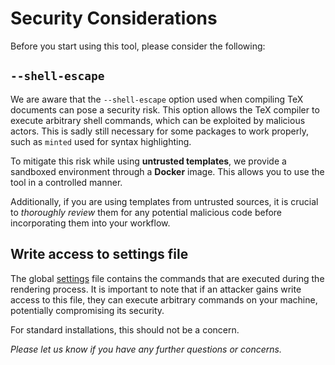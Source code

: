 # Security Considerations

Before you start using this tool, please consider the following:

## `--shell-escape`

We are aware that the `--shell-escape` option used when compiling TeX documents can pose a security risk. This option allows the TeX compiler to execute arbitrary shell commands, which can be exploited by malicious actors. This is sadly still necessary for some packages to work properly, such as `minted` used for syntax highlighting.

To mitigate this risk while using **untrusted templates**, we provide a sandboxed environment through a **Docker** image. This allows you to use the tool in a controlled manner.

Additionally, if you are using templates from untrusted sources, it is crucial to *thoroughly review* them for any potential malicious code before incorporating them into your workflow.

## Write access to settings file

The global [settings](../concepts/settings.md) file contains the commands that are executed during the rendering process. It is important to note that if an attacker gains write access to this file, they can execute arbitrary commands on your machine, potentially compromising its security.

For standard installations, this should not be a concern.


*Please let us know if you have any further questions or concerns.*
